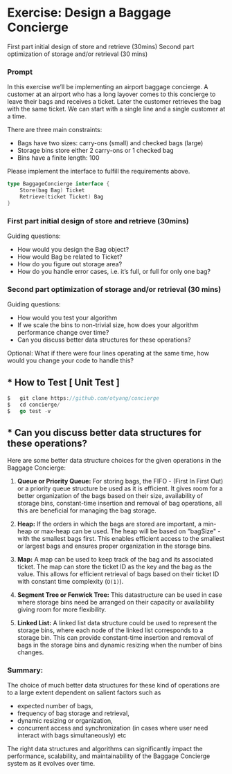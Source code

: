 #   Exercise: Design a Baggage Concierge

First part initial design of store and retrieve (30mins) Second part optimization of storage and/or retrieval (30 mins)

### Prompt
In this exercise we’ll be implementing an airport baggage concierge. A customer at an airport who has a long layover comes to this concierge to leave their bags and receives a ticket. Later the customer retrieves the bag with the same ticket. We can start with a single line and a single customer at a time.

There are three main constraints:
-   Bags have two sizes: carry-ons (small) and checked bags (large)
-   Storage bins store either 2 carry-ons or 1 checked bag
-   Bins have a finite length: 100

Please implement the interface to fulfill the requirements above.

```go
type BaggageConcierge interface {
    Store(bag Bag) Ticket
    Retrieve(ticket Ticket) Bag
}
```


### First part initial design of store and retrieve (30mins)
Guiding questions:
-   How would you design the Bag object?
-   How would Bag be related to Ticket?
-   How do you figure out storage area?
-   How do you handle error cases, i.e. it’s full, or full for only one bag?

###  Second part optimization of storage and/or retrieval (30 mins)
Guiding questions:
-   How would you test your algorithm
-   If we scale the bins to non-trivial size, how does your algorithm performance change over time?
-   Can you discuss better data structures for these operations?

Optional: What if there were four lines operating at the same time, how would you change your code to handle this?



## * How to Test [ Unit Test ] 

```go
$   git clone https://github.com/otyang/concierge
$   cd concierge/
$   go test -v
```



## * Can you discuss better data structures for these operations?

Here are some better data structure choices for the given operations in the Baggage Concierge:

1. **Queue or Priority Queue:** For storing bags, the FIFO - (First In First Out) or a priority queue structure be used as it is efficient. It gives room for a better organization of the bags based on their size, availability of storage bins,  constant-time insertion and removal of bag operations, all this are beneficial for managing the bag storage.

2. **Heap:** If the orders in which the bags are stored are important, a min-heap or max-heap can be used. The heap will be based on "bagSize" - with the smallest bags first. This enables efficient access to the smallest or largest bags and ensures proper organization in the storage bins.

3. **Map:** A map can be used to keep track of the bag and its associated ticket. The map can store the ticket ID as the key and the bag as the value. This allows for efficient retrieval of bags based on their ticket ID with constant time complexity (`O(1)`).


4. **Segment Tree or Fenwick Tree:** This datastructure can be used in case where storage bins need be arranged on their capacity or availability giving room for more flexibility.


5. **Linked List:** A linked list data structure could be used to represent the storage bins, where each node of the linked list corresponds to a storage bin. This can provide constant-time insertion and removal of bags in the storage bins and dynamic resizing when the number of bins changes.

###   Summary:
The choice of much better data structures for these kind of operations are to a large extent dependent on salient factors such as 
-   expected number of bags,
-   frequency of bag storage and retrieval, 
-   dynamic resizing or organization,
-   concurrent access and synchronization (in cases where user need interact with bags simultaneously) etc

The right data structures and algorithms can significantly impact the performance, scalability, and maintainability of the Baggage Concierge system as it evolves over time.


